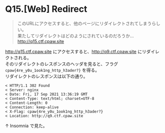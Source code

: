 # Q15.[Web] Redirect

> このURLにアクセスすると、他のページにリダイレクトされてしまうらしい。  
> 果たしてリダイレクトはどのようにされているのだろうか…  
> http://q15.ctf.cpaw.site

http://q15.ctf.cpaw.site にアクセスすると、http://q9.ctf.cpaw.site にリダイレクトされる。  
そのリダイレクトのレスポンスのヘッダを見ると、フラグ `cpaw{4re_y0u_1ook1ng_http_h3ader?}` を得る。  
リダイレクトのレスポンスは以下の通り。  

```
< HTTP/1.1 302 Found
< Server: nginx
< Date: Fri, 17 Sep 2021 13:36:19 GMT
< Content-Type: text/html; charset=UTF-8
< Content-Length: 0
< Connection: keep-alive
< X-Flag: cpaw{4re_y0u_1ook1ng_http_h3ader?}
< Location: http://q9.ctf.cpaw.site
```

↑ Insomnia で見た。
